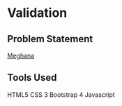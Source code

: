 # Validation

## Problem Statement 

[Meghana](https://youtu.be/4nzI4RKwb5I)

## Tools Used
HTML5
CSS 3
Bootstrap 4
Javascript
